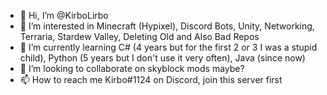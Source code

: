 - 👋 Hi, I’m @KirboLirbo
- 👀 I’m interested in Minecraft (Hypixel), Discord Bots, Unity, Networking, Terraria, Stardew Valley, Deleting Old and Also Bad Repos
- 🌱 I’m currently learning C# (4 years but for the first 2 or 3 I was a stupid child), Python (5 years but I don't use it very often), Java (since now)
- 💞️ I’m looking to collaborate on skyblock mods maybe?
- 📫 How to reach me Kirbo#1124 on Discord, join this server first

<!---
KirboLirbo/KirboLirbo is a ✨ special ✨ repository because its `README.md` (this file) appears on your GitHub profile.
You can click the Preview link to take a look at your changes.
--->
